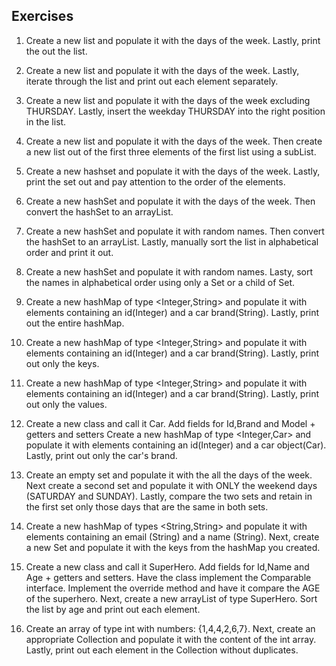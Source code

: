 ## Exercises
1. Create a new list and populate it with the days of the week. Lastly, print the out the list. 
2. Create a new list and populate it with the days of the week. Lastly, iterate through the list 
and print out each element separately. 
3. Create a new list and populate it with the days of the week excluding THURSDAY. Lastly, 
insert the weekday THURSDAY into the right position in the list. 
4. Create a new list and populate it with the days of the week. Then create a new list out of the 
first three elements of the first list using a subList. 
5. Create a new hashset and populate it with the days of the week. Lastly, print the set out and 
pay attention to the order of the elements. 
6. Create a new hashSet and populate it with the days of the week. Then convert the hashSet to 
an arrayList. 
7. Create a new hashSet and populate it with random names. Then convert the hashSet to an 
arrayList. Lastly, manually sort the list in alphabetical order and print it out. 
8. Create a new hashSet and populate it with random names. Lasty, sort the names in 
alphabetical order using only a Set or a child of Set. 
9. Create a new hashMap of type <Integer,String> and populate it with elements containing an 
id(Integer) and a car brand(String). Lastly, print out the entire hashMap. 
10. Create a new hashMap of type <Integer,String> and populate it with elements containing an 
id(Integer) and a car brand(String). Lastly, print out only the keys. 
11. Create a new hashMap of type <Integer,String> and populate it with elements containing an 
id(Integer) and a car brand(String). Lastly, print out only the values. 
12. Create a new class and call it Car. Add fields for Id,Brand and Model + getters and setters 
Create a new hashMap of type <Integer,Car> and populate it with elements containing an 
id(Integer) and a car object(Car). Lastly, print out only the car's brand. 
 
13. Create an empty set and populate it with the all the days of the week. Next create a second 
set and populate it with ONLY the weekend days (SATURDAY and SUNDAY). Lastly, compare 
the two sets and retain in the first set only those days that are the same in both sets. 
14. Create a new hashMap of types <String,String> and populate it with elements containing an 
email (String) and a name (String). Next, create a new Set and populate it with the keys from 
the hashMap you created. 
15. Create a new class and call it SuperHero. Add fields for Id,Name and Age + getters and 
setters. Have the class implement the Comparable interface. Implement the override method 
and have it compare the AGE of the superhero. Next, create a new arrayList of type 
SuperHero. Sort the list by age and print out each element. 
16. Create an array of type int with numbers: {1,4,4,2,6,7}. Next, create an appropriate Collection 
and populate it with the content of the int array. Lastly, print out each element in the 
Collection without duplicates.
